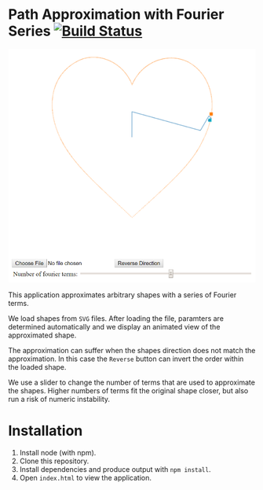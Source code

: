 # Path Approximation with Fourier Series [![Build Status](https://travis-ci.com/flostellbrink/FourierShapes.svg?branch=master)](https://travis-ci.com/flostellbrink/FourierShapes)

[![Screenshot](screenshots/main.png)](http://flo.stellbr.ink/FourierShapes/)

This application approximates arbitrary shapes with a series of Fourier terms.

We load shapes from `SVG` files. After loading the file, paramters are determined automatically and we display an animated view of the approximated shape.

The approximation can suffer when the shapes direction does not match the approximation. In this case the `Reverse` button can invert the order within the loaded shape.

We use a slider to change the number of terms that are used to approximate the shapes. Higher numbers of terms fit the original shape closer, but also run a risk of numeric instability.

# Installation

1. Install node (with npm).
2. Clone this repository.
3. Install dependencies and produce output with ```npm install```.
4. Open `index.html` to view the application.
